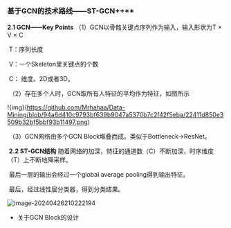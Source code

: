 ### 基于GCN的技术路线——ST-GCN++**

**2.1 GCN——Key Points**
（1）GCN以骨骼关键点序列作为输入，输入形状为T × V × C

​		T：序列长度

​		V：一个Skeleton里关键点的个数

​		C： 维度。2D或者3D。

​	（2）存在多个人时，GCN取所有人特征的平均作为特征，如图所示

!{img}(https://github.com/Mrhahaa/Data-Mining/blob/94a6d410c9793bf639b9047a5370b7c2f42f5eba/22411d850e3509b32bf5bbf93b11497.png)

​	（3）GCN网络由多个GCN Block堆叠而成。类似于Bottleneck→ResNet。

​	**2.2 ST-GCN结构**
​	随着网络的加深，特征的通道数（C）不断加深，时序维度（T）上不断地降采样。

​	最后一层的输出会经过一个global average pooling得到输出特征。

​	最后，经过线性层分类器，得到分类结果。

![image-20240426210222194](assets/image-20240426210222194.png)

- 关于GCN Block的设计
